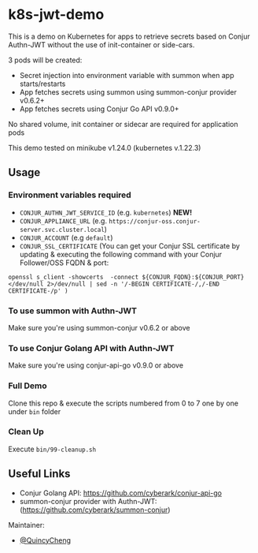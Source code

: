 # k8s-jwt-demo
This is a demo on Kubernetes for apps to retrieve secrets based on Conjur Authn-JWT without the use of init-container or side-cars.

3 pods will be created:
 - Secret injection into environment variable with summon when app starts/restarts
 - App fetches secrets using summon using summon-conjur provider v0.6.2+
 - App fetches secrets using Conjur Go API v0.9.0+

No shared volume, init container or sidecar are required for application pods

This demo tested on minikube v1.24.0 (kubernetes v.1.22.3)

## Usage

### Environment variables required
- `CONJUR_AUTHN_JWT_SERVICE_ID`  (e.g. `kubernetes`) **NEW!**
- `CONJUR_APPLIANCE_URL` (e.g. `https://conjur-oss.conjur-server.svc.cluster.local`)
- `CONJUR_ACCOUNT` (e.g `default`)
- `CONJUR_SSL_CERTIFICATE` (You can get your Conjur SSL certificate by updating & executing the following command with your Conjur Follower/OSS FQDN & port:

`openssl s_client -showcerts  -connect ${CONJUR_FQDN}:${CONJUR_PORT} </dev/null 2>/dev/null | sed -n '/-BEGIN CERTIFICATE-/,/-END CERTIFICATE-/p' )`

### To use summon with Authn-JWT
Make sure you're using summon-conjur v0.6.2 or above

### To use Conjur Golang API with Authn-JWT
Make sure you're using conjur-api-go v0.9.0 or above

### Full Demo
Clone this repo &amp; execute the scripts numbered from 0 to 7 one by one under `bin` folder

### Clean Up
Execute `bin/99-cleanup.sh`

## Useful Links
 - Conjur Golang API: https://github.com/cyberark/conjur-api-go
 - summon-conjur provider with Authn-JWT: (https://github.com/cyberark/summon-conjur)

Maintainer:
- [@QuincyCheng](https://github.com/quincycheng)
